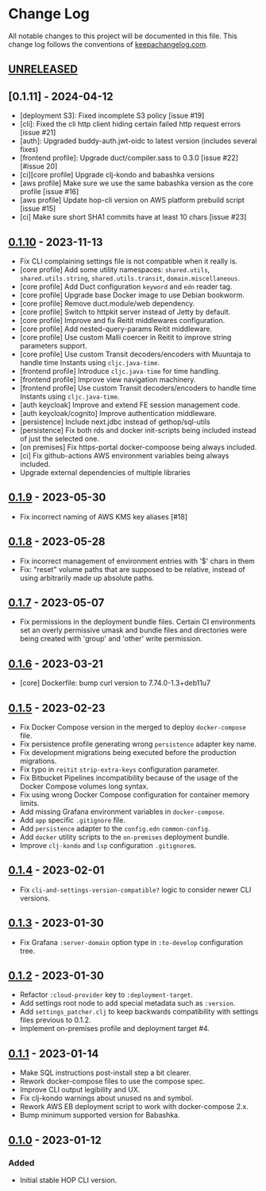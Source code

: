 # Change Log
All notable changes to this project will be documented in this file. This change log follows the conventions of [keepachangelog.com](http://keepachangelog.com/).

## [UNRELEASED]

## [0.1.11] - 2024-04-12
- [deployment S3]: Fixed incomplete S3 policy [issue #19]
- [cli]: Fixed the cli http client hiding certain failed http request errors [issue #21]
- [auth]: Upgraded buddy-auth.jwt-oidc to latest version (includes several fixes)
- [frontend profile]: Upgrade duct/compiler.sass to 0.3.0 [issue #22][#issue 20]
- [ci][core profile] Upgrade clj-kondo and babashka versions
- [aws profile] Make sure we use the same babashka version as the core profile [issue #16]
- [aws profile] Update hop-cli version on AWS platform prebuild script [issue #15]
- [ci] Make sure short SHA1 commits have at least 10 chars [issue #23]

## [0.1.10] - 2023-11-13
- Fix CLI complaining settings file is not compatible when it really is.
- [core profile] Add some utility namespaces: `shared.utils`,
  `shared.utils.string`, `shared.utils.transit`,
  `domain.miscellaneous`.
- [core profile] Add Duct configuration `keyword` and `edn` reader tag.
- [core profile] Upgrade base Docker image to use Debian bookworm.
- [core profile] Remove duct.module/web dependency.
- [core profile] Switch to httpkit server instead of Jetty by default.
- [core profile] Improve and fix Reitit middlewares configuration.
- [core profile] Add nested-query-params Reitit middleware.
- [core profile] Use custom Malli coercer in Reitit to improve string
  parameters support.
- [core profile] Use custom Transit decoders/encoders with Muuntaja to
  handle time Instants using `cljc.java-time`.
- [frontend profile] Introduce `cljc.java-time` for time handling.
- [frontend profile] Improve view navigation machinery.
- [frontend profile] Use custom Transit decoders/encoders to handle
  time Instants using `cljc.java-time`.
- [auth keycloak] Improve and extend FE session management code.
- [auth keycloak/cognito] Improve authentication middleware.
- [persistence] Include next.jdbc instead of gethop/sql-utils
- [persistence] Fix both rds and docker init-scripts being included
  instead of just the selected one.
- [on premises] Fix https-portal docker-compoose being always included.
- [ci] Fix github-actions AWS environment variables being always included.
- Upgrade external dependencies of multiple libraries

## [0.1.9] - 2023-05-30
- Fix incorrect naming of AWS KMS key aliases [#18]

## [0.1.8] - 2023-05-28
- Fix incorrect management of environment entries with '$' chars in them
- Fix: "reset" volume paths that are supposed to be relative, instead of using arbitrarily made up absolute paths.

## [0.1.7] - 2023-05-07
 - Fix permissions in the deployment bundle files. Certain CI environments set an overly permissive umask and bundle files and directories were being created with 'group' and 'other' write permission.

## [0.1.6] - 2023-03-21
- [core] Dockerfile: bump curl version to 7.74.0-1.3+deb11u7

## [0.1.5] - 2023-02-23
- Fix Docker Compose version in the merged to deploy `docker-compose` file.
- Fix persistence profile generating wrong `persistence` adapter key name.
- Fix development migrations being executed before the production migrations.
- Fix typo in `reitit` `strip-extra-keys` configuration parameter.
- Fix Bitbucket Pipelines incompatibility because of the usage of the Docker Compose volumes long syntax.
- Fix using wrong Docker Compose configuration for container memory limits.
- Add missing Grafana environment variables in `docker-compose`.
- Add `app` specific `.gitignore` file.
- Add `persistence` adapter to the `config.edn` `common-config`.
- Add `docker` utility scripts to the `on-premises` deployment bundle.
- Improve `clj-kondo` and `lsp` configuration `.gitignore`s.

## [0.1.4] - 2023-02-01

- Fix `cli-and-settings-version-compatible?` logic to consider newer CLI versions.

## [0.1.3] - 2023-01-30

- Fix Grafana `:server-domain` option type in `:to-develop` configuration tree.

## [0.1.2] - 2023-01-30

- Refactor `:cloud-provider` key to `:deployment-target`.
- Add settings root node to add special metadata such as `:version`.
- Add `settings_patcher.clj` to keep backwards compatibility with settings files previous to 0.1.2.
- Implement on-premises profile and deployment target #4.

## [0.1.1] - 2023-01-14

- Make SQL instructions post-install step a bit clearer.
- Rework docker-compose files to use the compose spec.
- Improve CLI output legibility and UX.
- Fix clj-kondo warnings about unused ns and symbol.
- Rework AWS EB deployment script to work with docker-compose 2.x.
- Bump minimum supported version for Babashka.

## [0.1.0] - 2023-01-12

### Added
- Initial stable HOP CLI version.

[UNRELEASED]:  https://github.com/gethop-dev/hop-cli/compare/0.1.10...HEAD
[0.1.10]: https://github.com/gethop-dev/hop-cli/releases/tag/0.1.10
[0.1.9]: https://github.com/gethop-dev/hop-cli/releases/tag/0.1.9
[0.1.8]: https://github.com/gethop-dev/hop-cli/releases/tag/0.1.8
[0.1.7]: https://github.com/gethop-dev/hop-cli/releases/tag/0.1.7
[0.1.6]: https://github.com/gethop-dev/hop-cli/releases/tag/0.1.6
[0.1.5]: https://github.com/gethop-dev/hop-cli/releases/tag/0.1.5
[0.1.4]: https://github.com/gethop-dev/hop-cli/releases/tag/0.1.4
[0.1.3]: https://github.com/gethop-dev/hop-cli/releases/tag/0.1.3
[0.1.2]: https://github.com/gethop-dev/hop-cli/releases/tag/0.1.2
[0.1.1]: https://github.com/gethop-dev/hop-cli/releases/tag/0.1.1
[0.1.0]: https://github.com/gethop-dev/hop-cli/releases/tag/0.1.0
